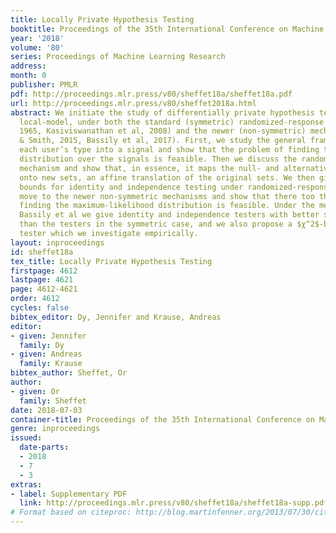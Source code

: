 ```yaml
---
title: Locally Private Hypothesis Testing
booktitle: Proceedings of the 35th International Conference on Machine Learning
year: '2018'
volume: '80'
series: Proceedings of Machine Learning Research
address: 
month: 0
publisher: PMLR
pdf: http://proceedings.mlr.press/v80/sheffet18a/sheffet18a.pdf
url: http://proceedings.mlr.press/v80/sheffet2018a.html
abstract: We initiate the study of differentially private hypothesis testing in the
  local-model, under both the standard (symmetric) randomized-response mechanism (Warner
  1965, Kasiviswanathan et al, 2008) and the newer (non-symmetric) mechanisms (Bassily
  & Smith, 2015, Bassily et al, 2017). First, we study the general framework of mapping
  each user’s type into a signal and show that the problem of finding the maximum-likelihood
  distribution over the signals is feasible. Then we discuss the randomized-response
  mechanism and show that, in essence, it maps the null- and alternative-hypotheses
  onto new sets, an affine translation of the original sets. We then give sample complexity
  bounds for identity and independence testing under randomized-response. We then
  move to the newer non-symmetric mechanisms and show that there too the problem of
  finding the maximum-likelihood distribution is feasible. Under the mechanism of
  Bassily et al we give identity and independence testers with better sample complexity
  than the testers in the symmetric case, and we also propose a $χ^2$-based identity
  tester which we investigate empirically.
layout: inproceedings
id: sheffet18a
tex_title: Locally Private Hypothesis Testing
firstpage: 4612
lastpage: 4621
page: 4612-4621
order: 4612
cycles: false
bibtex_editor: Dy, Jennifer and Krause, Andreas
editor:
- given: Jennifer
  family: Dy
- given: Andreas
  family: Krause
bibtex_author: Sheffet, Or
author:
- given: Or
  family: Sheffet
date: 2018-07-03
container-title: Proceedings of the 35th International Conference on Machine Learning
genre: inproceedings
issued:
  date-parts:
  - 2018
  - 7
  - 3
extras:
- label: Supplementary PDF
  link: http://proceedings.mlr.press/v80/sheffet18a/sheffet18a-supp.pdf
# Format based on citeproc: http://blog.martinfenner.org/2013/07/30/citeproc-yaml-for-bibliographies/
---
```

